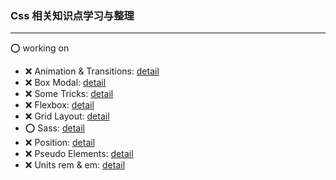 ### Css 相关知识点学习与整理

---
:o: working on

- :x: Animation & Transitions: [detail]()
- :x: Box Modal: [detail]()
- :x: Some Tricks: [detail]()
- :x: Flexbox: [detail]()
- :x: Grid Layout: [detail]()
- :o: Sass: [detail]()
- :x: Position: [detail]()
- :x: Pseudo Elements: [detail]()
- :x: Units rem & em: [detail]()
